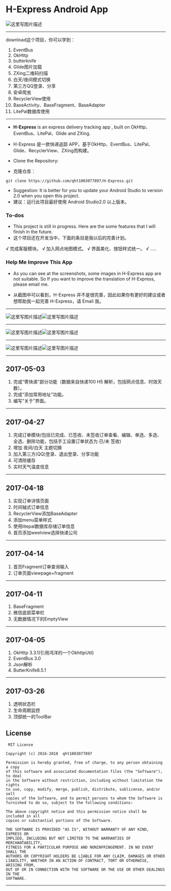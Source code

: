 # H-Express Android App

![这里写图片描述](http://img.blog.csdn.net/20170504170212518?watermark/2/text/aHR0cDovL2Jsb2cuY3Nkbi5uZXQvdTAxMjUzNDgzMQ==/font/5a6L5L2T/fontsize/400/fill/I0JBQkFCMA==/dissolve/70/gravity/SouthEast)


----------


download这个项目，你可以学到：

 1. EventBus
 2. OkHttp
 3. butterknife
 4. Glide图片加载
 5. ZXing二维码扫描
 6. 白天/夜间模式切换
 7. 第三方QQ登录、分享
 8. 安卓爬虫
 9. RecyclerView使用
 10. BaseActivity、BaseFragment、BaseAdapter
 11. LitePal数据库使用



----------

 - **H-Express** is an express delivery tracking app , built on OkHttp、EventBus、LitePal、Glide and ZXing.
 - H-Express 是一款快递追踪 APP，基于OkHttp、EventBus、LitePal、Glide、RecyclerView、ZXing而构建。


 - Clone the Repository: 
 - 克隆仓库：


```
git clone https://github.com/qht1003077897/H-Express.git
```

 - Suggestion: It is better for you to update your Android Studio to
   version 2.0 when you open this project.
 - 建议：运行此项目最好使用 Android Studio2.0 以上版本。

### To-dos

 - This project is still in progress. Here are the some features that I
   will finish in the future. 
 - 这个项目还在开发当中，下面的条目是我以后的完善计划。
 
 √ 完成客服模块。
 √ 加入网点地图模式。
 √ 界面美化、按钮样式统一。
 √ .....

### Help Me Improve This App

- As you can see at the screenshots, some images in H-Express app are not suitable. So If you want to improve the translation of H-Express, please email me.


- 从截图中可以看到，H-Express 并不是很完善，因此如果你有更好的建议或者想帮助我一起完善 H-Express，请 Email 我。

----------


![这里写图片描述](http://img.blog.csdn.net/20170427215859131?watermark/2/text/aHR0cDovL2Jsb2cuY3Nkbi5uZXQvdTAxMjUzNDgzMQ==/font/5a6L5L2T/fontsize/400/fill/I0JBQkFCMA==/dissolve/70/gravity/SouthEast)![这里写图片描述](http://img.blog.csdn.net/20170427220250668?watermark/2/text/aHR0cDovL2Jsb2cuY3Nkbi5uZXQvdTAxMjUzNDgzMQ==/font/5a6L5L2T/fontsize/400/fill/I0JBQkFCMA==/dissolve/70/gravity/SouthEast)


----------


![这里写图片描述](http://img.blog.csdn.net/20170427220309106?watermark/2/text/aHR0cDovL2Jsb2cuY3Nkbi5uZXQvdTAxMjUzNDgzMQ==/font/5a6L5L2T/fontsize/400/fill/I0JBQkFCMA==/dissolve/70/gravity/SouthEast)![这里写图片描述](http://img.blog.csdn.net/20170504170118094?watermark/2/text/aHR0cDovL2Jsb2cuY3Nkbi5uZXQvdTAxMjUzNDgzMQ==/font/5a6L5L2T/fontsize/400/fill/I0JBQkFCMA==/dissolve/70/gravity/SouthEast)


----------


![这里写图片描述](http://img.blog.csdn.net/20170504170133439?watermark/2/text/aHR0cDovL2Jsb2cuY3Nkbi5uZXQvdTAxMjUzNDgzMQ==/font/5a6L5L2T/fontsize/400/fill/I0JBQkFCMA==/dissolve/70/gravity/SouthEast)![这里写图片描述](http://img.blog.csdn.net/20170504170200690?watermark/2/text/aHR0cDovL2Jsb2cuY3Nkbi5uZXQvdTAxMjUzNDgzMQ==/font/5a6L5L2T/fontsize/400/fill/I0JBQkFCMA==/dissolve/70/gravity/SouthEast)


 
----------
 

2017-05-03
----------

 1. 完成“寄快递”部分功能（数据来自快递100 H5 解析，包括网点信息、时效天数）。
 2. 完成“添加常用地址”功能。
 3. 编写“关于”界面。

 
----------
2017-04-27
----------

 1. 完成订单模块(包括已完成、已签收、未签收订单查看、编辑、单选、多选、全选、删除功能，包括手工设置订单状态为 已/未 签收)
 2. 增加 夜间/白天 主题切换
 3. 加入第三方(QQ)登录、退出登录、分享功能
 4. 可清除缓存
 5. 实时天气温度信息

 
----------


2017-04-18
----------

 1. 实现订单详情页面
 2. 时间轴式订单信息
 3. RecyclerView添加BaseAdapter
 4. 添加menu菜单样式
 5. 使用litepal数据库存储订单信息
 6. 首页添加weelview选择快递公司

 
----------
 
 
2017-04-14
----------

 1. 首页Fragment订单查询输入
 2. 订单页面viewpage+fragment 

 
----------
 
 
2017-04-11
----------

 1. BaseFragment 
 2. 微信底部菜单栏  
 3. 无数据情况下的EmptyView 

 
----------
 
 
2017-04-05
----------

 1. OkHttp 3.3.1(引用鸿洋的一个OkhttpUtil) 
 2. EventBus 3.0  
 3. Json解析 
 4.  ButterKnife8.5.1


----------


2017-03-26
----------

 1. 透明状态栏 
 2. 生命周期监控 
 3. 顶部统一的ToolBar
 
 
 
 
 
 
 
 License
-------

     MIT License
     
    Copyright (c) 2016-2018  qht1003077897

    Permission is hereby granted, free of charge, to any person obtaining a copy
    of this software and associated documentation files (the "Software"), to deal
    in the Software without restriction, including without limitation the rights
    to use, copy, modify, merge, publish, distribute, sublicense, and/or sell
    copies of the Software, and to permit persons to whom the Software is
    furnished to do so, subject to the following conditions:

    The above copyright notice and this permission notice shall be included in all
    copies or substantial portions of the Software.

    THE SOFTWARE IS PROVIDED "AS IS", WITHOUT WARRANTY OF ANY KIND, EXPRESS OR
    IMPLIED, INCLUDING BUT NOT LIMITED TO THE WARRANTIES OF MERCHANTABILITY,
    FITNESS FOR A PARTICULAR PURPOSE AND NONINFRINGEMENT. IN NO EVENT SHALL THE
    AUTHORS OR COPYRIGHT HOLDERS BE LIABLE FOR ANY CLAIM, DAMAGES OR OTHER
    LIABILITY, WHETHER IN AN ACTION OF CONTRACT, TORT OR OTHERWISE, ARISING FROM,
    OUT OF OR IN CONNECTION WITH THE SOFTWARE OR THE USE OR OTHER DEALINGS IN THE
    SOFTWARE.


---
 
 

